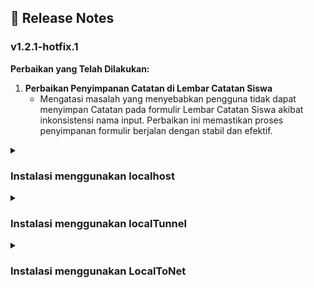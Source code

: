 ## 📢 Release Notes

### v1.2.1-hotfix.1

**Perbaikan yang Telah Dilakukan:**

1. **Perbaikan Penyimpanan Catatan di Lembar Catatan Siswa**
   - Mengatasi masalah yang menyebabkan pengguna tidak dapat menyimpan Catatan pada formulir Lembar Catatan Siswa akibat inkonsistensi nama input. Perbaikan ini memastikan proses penyimpanan formulir berjalan dengan stabil dan efektif.

<details>
  <summary><h3 id="instalasi-menggunakan-localhost">Instalasi menggunakan localhost</h3></summary>

  Berikut adalah langkah-langkah untuk menginstalasi Edvisor di localhost:

  1. **Install XAMPP**  
     - Unduh dan instal XAMPP versi PHP 8.2.12 dari <a href="https://www.apachefriends.org/index.html" target="_blank">situs resmi XAMPP</a>.
     - Ikuti petunjuk instalasi untuk sistem operasi Anda.

  2. **Aktifkan Apache dan MySQL**  
     - Buka **XAMPP Control Panel** setelah instalasi selesai.
     - Pada panel kontrol, klik tombol **Start** di sebelah **Apache** dan **MySQL** untuk memulai layanan tersebut.
     - Pastikan status kedua layanan berubah menjadi **Running**.

  3. **Ekstrak File Edvisor**  
     - Ekstrak file `Edvisor.7z` dan tempatkan dalam direktori `xampp/htdocs/`.

  4. **Impor Database**  
     - Buka file `database.sql` dan salin seluruh query.
     - Buka browser dan navigasikan ke [`http://localhost/phpmyadmin/`](http://localhost/phpmyadmin/index.php?route=/server/sql).
     - Klik tab **SQL**, tempelkan query yang telah disalin, dan jalankan dengan menekan tombol **Go**.

  5. **Jalankan Aplikasi**  
     - Buka browser dan akses [`http://localhost/edvisor/`](http://localhost/edvisor/) untuk menguji aplikasi.
</details>

<details>
  <summary><h3 id="instalasi-menggunakan-localtunnel">Instalasi menggunakan localTunnel</h3></summary>

  Untuk memungkinkan akses publik ke aplikasi Edvisor yang berjalan di jaringan pribadi, Anda dapat menggunakan **localTunnel**. Berikut adalah langkah-langkah instalasinya:

  1. **Pastikan Instalasi di Localhost Selesai**  
     - Pastikan Anda telah menyelesaikan semua tahapan instalasi Edvisor di localhost seperti pada langkah [Instalasi menggunakan localhost](#instalasi-menggunakan-localhost).

  2. **Jalankan Apache dalam XAMPP dan Catat Port yang Digunakan untuk HTTP**  
     - Buka XAMPP Control Panel.
     - Jalankan Apache dan MySQL, kemudian catat port yang digunakan untuk HTTP (biasanya port 80).

  3. **Buka Direktori Konfigurasi Aplikasi**  
     - Navigasikan ke direktori `xampp/htdocs/Edvisor/application/config` menggunakan File Explorer.

  4. **Edit File 'config.php'**  
     - Buka file `config.php` menggunakan text editor favorit Anda.

  5. **Definisikan Subdomain yang Ingin Digunakan sebagai Alamat Web Hosting**  
     - Pastikan subdomain yang dipilih unik agar bisa digunakan.
        
       ```php
       $localTunnelSubdomain = '[subdomain].loca.lt';
       ```

     - Contoh:
     
       ```php
       $localTunnelSubdomain = 'edvisorfilkomub.loca.lt';
       ```

  6. **Buka Direktori Konfigurasi Virtual Hosts**  
     - Navigasikan ke direktori `xampp/apache/conf/extra/` menggunakan File Explorer.

  7. **Edit File 'httpd-vhosts.conf'**  
     - Buka file `httpd-vhosts.conf` menggunakan text editor favorit Anda.

  8. **Tambahkan Konfigurasi Virtual Hosts pada Baris Paling Bawah File `httpd-vhosts.conf`**  
     - Tambahkan kode berikut dengan mengganti `[port HTTP]` dan `[subdomain yang sudah didefinisikan]` sesuai dengan konfigurasi Anda:
     <br>

     ```apache
     <VirtualHost *:[port HTTP]>
         ServerName localhost
         DocumentRoot "C:/xampp/htdocs/"
         <Directory "C:/xampp/htdocs/">
             Options Indexes FollowSymLinks Includes ExecCGI
             AllowOverride All
             Require all granted
         </Directory>
     </VirtualHost>

     <VirtualHost *:<port HTTP>>
         ServerName [subdomain yang sudah didefinisikan].loca.lt
         DocumentRoot "C:/xampp/htdocs/edvisor"
         <Directory "C:/xampp/htdocs/edvisor">
             Options Indexes FollowSymLinks Includes ExecCGI
             AllowOverride All
             Require all granted
         </Directory>
     </VirtualHost>
     ```

     **Contoh:**

     ```apache
     <VirtualHost *:80>
         ServerName localhost
         DocumentRoot "C:/xampp/htdocs/"
         <Directory "C:/xampp/htdocs/">
             Options Indexes FollowSymLinks Includes ExecCGI
             AllowOverride All
             Require all granted
         </Directory>
     </VirtualHost>

     <VirtualHost *:80>
         ServerName edvisorfilkomub.loca.lt
         DocumentRoot "C:/xampp/htdocs/edvisor"
         <Directory "C:/xampp/htdocs/edvisor">
             Options Indexes FollowSymLinks Includes ExecCGI
             AllowOverride All
             Require all granted
         </Directory>
     </VirtualHost>
     ```

  9. **Unduh dan Install Node.js Versi LTS dari Situs Resmi Node.js**  
     - Kunjungi <a href="https://nodejs.org/" target="_blank">situs resmi Node.js</a> dan unduh versi LTS terbaru.
     - Ikuti petunjuk instalasi untuk sistem operasi Anda.

  10. **Buka Command Prompt**  
      - Tekan tombol `Windows + R`, ketik `cmd`, dan tekan `Enter` untuk membuka Command Prompt.

  11. **Verifikasi Instalasi Node.js dan npm**  
      ```bash
      node -v
      npm -v
      ```
      Pastikan kedua perintah tersebut mengembalikan versi yang terinstal.

  12. **Install localTunnel Secara Global**  
      - Jalankan perintah berikut di Command Prompt:
      <br>

      ```bash
      npm install -g localtunnel
      ```

  13. **Verifikasi Instalasi localTunnel**  
      ```bash
      lt --version
      ```
      Pastikan **localTunnel** terinstal dengan benar.

  14. **Jalankan localTunnel** 
      - Jalankan perintah berikut dengan mengganti <port HTTP> dan <subdomain> sesuai dengan konfigurasi Anda
      <br>
      
      ```bash
      lt --port [port HTTP] --subdomain [subdomain yang sudah didefinisikan]
      ```
      
      **Contoh:**

      ```bash
      lt --port 80 --subdomain edvisorfilkomub
      ```

      **Catatan:**  
      - `--port 80`: Menentukan port lokal yang akan diekspos.
      - `--subdomain edvisorfilkomub`: Menginginkan subdomain khusus. Namun, **localTunnel** secara gratis tidak menjamin ketersediaan subdomain tertentu. Jika subdomain yang diinginkan sudah digunakan, Anda mungkin perlu memilih subdomain lain.

  15. **Uji Akses Publik melalui Browser dengan Menuliskan Subdomain dalam URL**  
      
      **Contoh URL:**
      ```bash
      https://edvisorfilkomub.loca.lt/
      ```

  16. **Uji dengan Menggunakan Perangkat dan Jaringan yang Berbeda**  
      - Pastikan aplikasi Edvisor dapat diakses dari perangkat dan jaringan yang berbeda untuk memastikan kompatibilitas dan kestabilan akses publik.

  17. **Pastikan Koneksi Internet Stabil**  
      - Pastikan internet pada jaringan pribadi Anda stabil agar tidak muncul error **502 Bad Gateway** saat diakses dari perangkat lain.

  18. **Mengatasi Pesan Password Tunnel**  
      - Apabila muncul pesan `'To access the website, please enter the tunnel password below.'`, isi password tunnel dengan alamat IP jaringan pribadi Anda. Gunakan perintah `ipconfig` di Command Prompt untuk mendapatkan alamat IPv4 Anda, kemudian salin dan masukkan sebagai password.
    
      **Langkah-langkah:**
      1. Buka Command Prompt.
      2. Jalankan perintah: 

         ```bash
         ipconfig
         ```
      3. Cari bagian **IPv4 Address** dan salin alamatnya.
      4. Masukkan alamat IP tersebut sebagai password tunnel saat diminta.
</details>

<details>
  <summary><h3 id="instalasi-menggunakan-localtonet">Instalasi menggunakan LocalToNet</h3></summary>

  Setelah berhasil menggunakan localTunnel, Anda juga dapat menggunakan <a href="https://localtonet.com/" target="_blank">LocalToNet</a> sebagai alternatif untuk membuat aplikasi Edvisor dapat diakses secara publik.

  1. **Pastikan Instalasi di Localhost Selesai**
     - Pastikan langkah [Instalasi menggunakan localhost](#instalasi-menggunakan-localhost) telah selesai.

  2. **Jalankan Apache dalam XAMPP dan Catat Port HTTP**
     - Buka XAMPP Control Panel.
     - Jalankan Apache dan MySQL, catat port HTTP (biasanya port 80).

  3. **Buka Direktori Konfigurasi Aplikasi**
     - Navigasikan ke `xampp/htdocs/Edvisor/application/config`.

  4. **Edit File 'config.php'**
     - Buka `config.php` menggunakan text editor favorit Anda.

  5. **Definisikan Subdomain LocalToNet**
     ```php
     $localToNetSubdomain = '<subdomain>.localto.net';
     ```
     
     **Contoh:**
     ```php
     $localToNetSubdomain = 'edvisorfilkomub.localto.net';
     ```

  6. **Buka Direktori Konfigurasi Virtual Hosts**
     - Navigasikan ke `xampp/apache/conf/extra/`.

  7. **Edit File 'httpd-vhosts.conf'**
     - Buka `httpd-vhosts.conf` menggunakan text editor favorit Anda.

  8. **Tambahkan Konfigurasi Virtual Hosts**
     - Tambahkan kode berikut dengan mengganti `[port HTTP]` dan `[subdomain yang sudah didefinisikan]` sesuai dengan konfigurasi Anda:
     <br>

     ```apache
     <VirtualHost *:[port HTTP]>
         ServerName localhost
         DocumentRoot "C:/xampp/htdocs/"
         <Directory "C:/xampp/htdocs/">
             Options Indexes FollowSymLinks Includes ExecCGI
             AllowOverride All
             Require all granted
         </Directory>
     </VirtualHost>

     <VirtualHost *:[port HTTP]>
      ServerAdmin webmaster@localto.net
      ServerName [subdomain yang sudah didefinisikan].localto.net
      DocumentRoot "C:/xampp/htdocs/Edvisor"
      <Directory "C:/xampp/htdocs/Edvisor">
          Options Indexes FollowSymLinks Includes ExecCGI
          AllowOverride All
          Require all granted
      </Directory>
      ErrorLog "logs/[subdomain yang sudah didefinisikan].localto.net-error.log"
      CustomLog "logs/[subdomain yang sudah didefinisikan].localto.net-access.log" common
     </VirtualHost>
     ```

     **Contoh:**
     ```apache
     <VirtualHost *:80>
         ServerName localhost
         DocumentRoot "C:/xampp/htdocs/"
         <Directory "C:/xampp/htdocs/">
             Options Indexes FollowSymLinks Includes ExecCGI
             AllowOverride All
             Require all granted
         </Directory>
     </VirtualHost>

     <VirtualHost *:80>
      ServerAdmin webmaster@localto.net
      ServerName edvisorfilkomub.localto.net
      DocumentRoot "C:/xampp/htdocs/Edvisor"
      <Directory "C:/xampp/htdocs/Edvisor">
          Options Indexes FollowSymLinks Includes ExecCGI
          AllowOverride All
          Require all granted
      </Directory>
      ErrorLog "logs/edvisorfilkomub.localto.net-error.log"
      CustomLog "logs/edvisorfilkomub.localto.net-access.log" common
     </VirtualHost>
     ```

  9. **Daftarkan akun di LocalToNet**
     - Daftar dan masuk melalui situs resmi <a href="https://localtonet.com/" target="_blank">LocalToNet</a>.

  10. **Tambahkan Balance (Opsional)**
      - Menambah balance untuk meningkatkan bandwidth.

  11. **Buka My Tunnels > HTTP**
      - Buka sidebar LocalToNet, lalu akses halaman Tunnel HTTP.
     
  12. **Isi Formulir Tunnel**
      ```
      Process Type: Custom SubDomain
      Auth Token: Default
      Server: SG-Singapore
      SubDomain: [subdomain yang sudah didefinisikan]
      Domain: localto.net
      IP: 127.0.0.1
      Port: [port HTTP]
      ```

      **Contoh:**
      ```
      Process Type: Custom SubDomain
      Auth Token: Default
      Server: SG-Singapore
      SubDomain: edvisorfilkomub
      Domain: localto.net
      IP: 127.0.0.1
      Port: 80
      ```

      Klik **Create**.

  13. **Install LocalToNet Client**
      - Unduh dan instal aplikasi LocalToNet Client di perangkat Anda melalui situs resmi <a href="https://localtonet.com/download" target="_blank">LocalToNet</a>.

  14. **Ekstrak dan Jalankan localtonet.exe**
      - Ekstrak berkas, kemudian jalankan `localtonet.exe`. Setelah dijalankan, Command Prompt akan muncul.

  15. **Buka Halaman User Token**
      - Akses Halaman <a href="https://localtonet.com/usertoken" target="_blank">User Token</a> menggunakan browser.

  16. **Salin Token Default**
      - Salin token, kemudian tempelkan di Command Prompt dan tekan **Enter**.

  17. **Tunggu Status Tersambung**
      - Pastikan **Session Status** menjadi 'Connected'.

  18. **Buka Halaman Tunnel di LocalToNet**
      - Akses Halaman <a href="https://localtonet.com/tunnel/http" target="_blank">Tunnel</a>, lalu klik tombol **Start** pada Tunnel yang dibuat.

  19. **Tunggu Status Menjadi OK**
      - Pastikan **Status** pada Command Prompt menjadi 'OK'.

  20. **Uji Halaman Web**

      **Contoh URL:**
      ```bash
      https://edvisorfilkomub.localto.net/
      ```

  21. **Uji dengan Perangkat dan Jaringan Berbeda**  
      - Pastikan aplikasi Edvisor dapat diakses dari berbagai perangkat dan jaringan untuk memastikan kompatibilitas serta kestabilan akses publik.

  22. **Pastikan Internet Stabil**
      - Pastikan koneksi internet Anda stabil agar akses pengguna tidak terganggu.

  23. **Matikan Proteksi Akses Web pada Antivirus (Opsional)**
      - Apabila URL diblokir, matikan proteksi akses web pada antivirus pengguna.
</details>